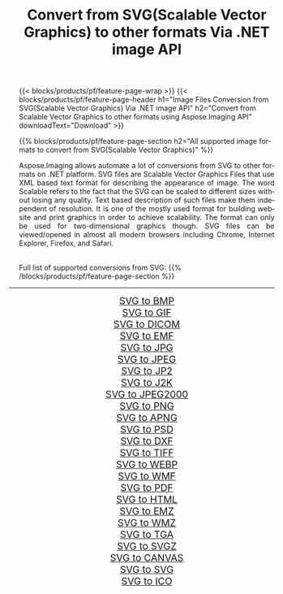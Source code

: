 ﻿---
title: Convert from SVG(Scalable Vector Graphics) to other formats Via .NET image API 
weight: 3920
url: /net/conversion/from/svg 
lang: en
langdirlevel: 2
locales: zh-hans,ja,it,ru,de,es,fr,nl,id,lt,pl,pt,vi,tr,ko,zh-hant,ar,hi,th,sv,cs,uk,he
description: Using Aspose.Imaging for .NET you can easily convert from SVG(Scalable Vector Graphics) to other formats
---

{{< blocks/products/pf/feature-page-wrap >}}
{{< blocks/products/pf/feature-page-header h1="Image Files Conversion from SVG(Scalable Vector Graphics) Via .NET image API" h2="Convert from Scalable Vector Graphics to other formats using Aspose.Imaging API" downloadText="Download" >}}


{{% blocks/products/pf/feature-page-section  h2="All supported image formats to convert from SVG(Scalable Vector Graphics)" %}}
<p align=justify>Aspose.Imaging allows automate a lot of conversions from SVG to other formats on .NET platform. SVG files are Scalable Vector Graphics Files that use XML based text format for describing the appearance of image. The word Scalable refers to the fact that the SVG can be scaled to different sizes without losing any quality. Text based description of such files make them independent of resolution. It is one of the mostly used format for building website and print graphics in order to achieve scalability. The format can only be used for two-dimensional graphics though. SVG files can be viewed/opened in almost all modern browsers including Chrome, Internet Explorer, Firefox, and Safari.</p>
<br/>
Full list of supported conversions from SVG:
{{% /blocks/products/pf/feature-page-section %}}
<div class="container-fluid productfamilypage bg-gray">
    <div class="convertypes bg-gray agp-content section">
        <div class="container">
		<hr style="margin-left:-20px;"/>
		<div class="row other-converters" style="gap: 10px;font-size: 19px;text-align:center;">
		    <div class='col-md-2 other-converter remove-lp remove-rp'><a href="/imaging/net/conversion/svg-to-bmp" style="padding:15px;">SVG to BMP</a></div><div class='col-md-2 other-converter remove-lp remove-rp'><a href="/imaging/net/conversion/svg-to-gif" style="padding:15px;">SVG to GIF</a></div><div class='col-md-2 other-converter remove-lp remove-rp'><a href="/imaging/net/conversion/svg-to-dicom" style="padding:15px;">SVG to DICOM</a></div><div class='col-md-2 other-converter remove-lp remove-rp'><a href="/imaging/net/conversion/svg-to-emf" style="padding:15px;">SVG to EMF</a></div><div class='col-md-2 other-converter remove-lp remove-rp'><a href="/imaging/net/conversion/svg-to-jpg" style="padding:15px;">SVG to JPG</a></div><div class='col-md-2 other-converter remove-lp remove-rp'><a href="/imaging/net/conversion/svg-to-jpeg" style="padding:15px;">SVG to JPEG</a></div><div class='col-md-2 other-converter remove-lp remove-rp'><a href="/imaging/net/conversion/svg-to-jp2" style="padding:15px;">SVG to JP2</a></div><div class='col-md-2 other-converter remove-lp remove-rp'><a href="/imaging/net/conversion/svg-to-j2k" style="padding:15px;">SVG to J2K</a></div><div class='col-md-2 other-converter remove-lp remove-rp'><a href="/imaging/net/conversion/svg-to-jpeg2000" style="padding:15px;">SVG to JPEG2000</a></div><div class='col-md-2 other-converter remove-lp remove-rp'><a href="/imaging/net/conversion/svg-to-png" style="padding:15px;">SVG to PNG</a></div><div class='col-md-2 other-converter remove-lp remove-rp'><a href="/imaging/net/conversion/svg-to-apng" style="padding:15px;">SVG to APNG</a></div><div class='col-md-2 other-converter remove-lp remove-rp'><a href="/imaging/net/conversion/svg-to-psd" style="padding:15px;">SVG to PSD</a></div><div class='col-md-2 other-converter remove-lp remove-rp'><a href="/imaging/net/conversion/svg-to-dxf" style="padding:15px;">SVG to DXF</a></div><div class='col-md-2 other-converter remove-lp remove-rp'><a href="/imaging/net/conversion/svg-to-tiff" style="padding:15px;">SVG to TIFF</a></div><div class='col-md-2 other-converter remove-lp remove-rp'><a href="/imaging/net/conversion/svg-to-webp" style="padding:15px;">SVG to WEBP</a></div><div class='col-md-2 other-converter remove-lp remove-rp'><a href="/imaging/net/conversion/svg-to-wmf" style="padding:15px;">SVG to WMF</a></div><div class='col-md-2 other-converter remove-lp remove-rp'><a href="/imaging/net/conversion/svg-to-pdf" style="padding:15px;">SVG to PDF</a></div><div class='col-md-2 other-converter remove-lp remove-rp'><a href="/imaging/net/conversion/svg-to-html" style="padding:15px;">SVG to HTML</a></div><div class='col-md-2 other-converter remove-lp remove-rp'><a href="/imaging/net/conversion/svg-to-emz" style="padding:15px;">SVG to EMZ</a></div><div class='col-md-2 other-converter remove-lp remove-rp'><a href="/imaging/net/conversion/svg-to-wmz" style="padding:15px;">SVG to WMZ</a></div><div class='col-md-2 other-converter remove-lp remove-rp'><a href="/imaging/net/conversion/svg-to-tga" style="padding:15px;">SVG to TGA</a></div><div class='col-md-2 other-converter remove-lp remove-rp'><a href="/imaging/net/conversion/svg-to-svgz" style="padding:15px;">SVG to SVGZ</a></div><div class='col-md-2 other-converter remove-lp remove-rp'><a href="/imaging/net/conversion/svg-to-canvas" style="padding:15px;">SVG to CANVAS</a></div><div class='col-md-2 other-converter remove-lp remove-rp'><a href="/imaging/net/conversion/svg-to-svg" style="padding:15px;">SVG to SVG</a></div><div class='col-md-2 other-converter remove-lp remove-rp'><a href="/imaging/net/conversion/svg-to-ico" style="padding:15px;">SVG to ICO</a></div>
                </div>
        </div>
    </div>
</div>
<br/>

